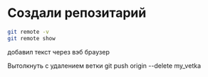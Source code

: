 # Создали репозитарий

```sh
git remote -v
git remote show
```

добавил текст через вэб браузер

Вытолкнуть с удалением ветки
git push origin --delete my_vetka
